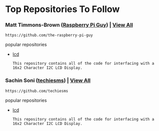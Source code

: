 # Top Repositories To Follow

### Matt Timmons-Brown (<a href="https://github.com/the-raspberry-pi-guy">Raspberry Pi Guy</a>) | <a href="https://github.com/the-raspberry-pi-guy?tab=repositories">View All </a>
  
    https://github.com/the-raspberry-pi-guy
    
popular repositories
* <a href="https://github.com/the-raspberry-pi-guy/lcd">lcd</a>
   
      This repository contains all of the code for interfacing with a 16x2 Character I2C LCD Display. 
      
### Sachin Soni (<a href="https://github.com/techiesms">techiesms</a>) | <a href="https://github.com/techiesms?tab=repositories">View All </a>
  
    https://github.com/techiesms
    
popular repositories
* <a href="https://github.com/the-raspberry-pi-guy/lcd">lcd</a>
   
      This repository contains all of the code for interfacing with a 16x2 Character I2C LCD Display. 



   
